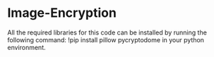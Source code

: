 # Image-Encryption

All the required libraries for this code can be installed by running the following command:
  !pip install pillow pycryptodome
in your python environment.

